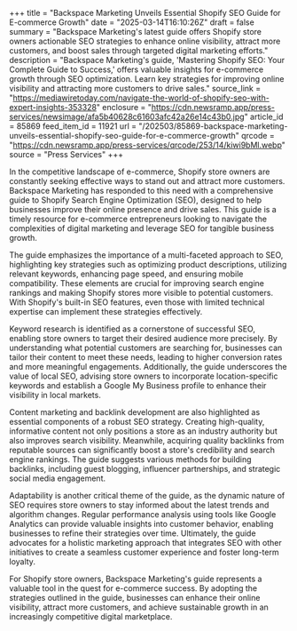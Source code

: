 +++
title = "Backspace Marketing Unveils Essential Shopify SEO Guide for E-commerce Growth"
date = "2025-03-14T16:10:26Z"
draft = false
summary = "Backspace Marketing's latest guide offers Shopify store owners actionable SEO strategies to enhance online visibility, attract more customers, and boost sales through targeted digital marketing efforts."
description = "Backspace Marketing's guide, 'Mastering Shopify SEO: Your Complete Guide to Success,' offers valuable insights for e-commerce growth through SEO optimization. Learn key strategies for improving online visibility and attracting more customers to drive sales."
source_link = "https://mediawiretoday.com/navigate-the-world-of-shopify-seo-with-expert-insights-353328"
enclosure = "https://cdn.newsramp.app/press-services/newsimage/afa5b40628c61603afc42a26e14c43b0.jpg"
article_id = 85869
feed_item_id = 11921
url = "/202503/85869-backspace-marketing-unveils-essential-shopify-seo-guide-for-e-commerce-growth"
qrcode = "https://cdn.newsramp.app/press-services/qrcode/253/14/kiwi9bMl.webp"
source = "Press Services"
+++

<p>In the competitive landscape of e-commerce, Shopify store owners are constantly seeking effective ways to stand out and attract more customers. Backspace Marketing has responded to this need with a comprehensive guide to Shopify Search Engine Optimization (SEO), designed to help businesses improve their online presence and drive sales. This guide is a timely resource for e-commerce entrepreneurs looking to navigate the complexities of digital marketing and leverage SEO for tangible business growth.</p><p>The guide emphasizes the importance of a multi-faceted approach to SEO, highlighting key strategies such as optimizing product descriptions, utilizing relevant keywords, enhancing page speed, and ensuring mobile compatibility. These elements are crucial for improving search engine rankings and making Shopify stores more visible to potential customers. With Shopify's built-in SEO features, even those with limited technical expertise can implement these strategies effectively.</p><p>Keyword research is identified as a cornerstone of successful SEO, enabling store owners to target their desired audience more precisely. By understanding what potential customers are searching for, businesses can tailor their content to meet these needs, leading to higher conversion rates and more meaningful engagements. Additionally, the guide underscores the value of local SEO, advising store owners to incorporate location-specific keywords and establish a Google My Business profile to enhance their visibility in local markets.</p><p>Content marketing and backlink development are also highlighted as essential components of a robust SEO strategy. Creating high-quality, informative content not only positions a store as an industry authority but also improves search visibility. Meanwhile, acquiring quality backlinks from reputable sources can significantly boost a store's credibility and search engine rankings. The guide suggests various methods for building backlinks, including guest blogging, influencer partnerships, and strategic social media engagement.</p><p>Adaptability is another critical theme of the guide, as the dynamic nature of SEO requires store owners to stay informed about the latest trends and algorithm changes. Regular performance analysis using tools like Google Analytics can provide valuable insights into customer behavior, enabling businesses to refine their strategies over time. Ultimately, the guide advocates for a holistic marketing approach that integrates SEO with other initiatives to create a seamless customer experience and foster long-term loyalty.</p><p>For Shopify store owners, Backspace Marketing's guide represents a valuable tool in the quest for e-commerce success. By adopting the strategies outlined in the guide, businesses can enhance their online visibility, attract more customers, and achieve sustainable growth in an increasingly competitive digital marketplace.</p>